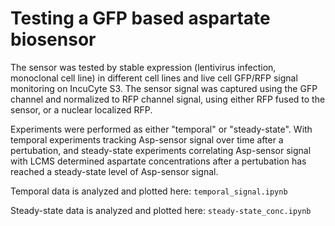 # Testing a GFP based aspartate biosensor

The sensor was tested by stable expression (lentivirus infection, monoclonal cell line) in different cell lines and live cell GFP/RFP signal monitoring on IncuCyte S3.
The sensor signal was captured using the GFP channel and normalized to RFP channel signal, using either RFP fused to the sensor, or a nuclear localized RFP.

Experiments were performed as either "temporal" or "steady-state".
With temporal experiments tracking Asp-sensor signal over time after a pertubation, and steady-state experiments correlating Asp-sensor signal with LCMS determined aspartate concentrations after a pertubation has reached a steady-state level of Asp-sensor signal.

Temporal data is analyzed and plotted here:
`temporal_signal.ipynb`

Steady-state data is analyzed and plotted here:
`steady-state_conc.ipynb`



